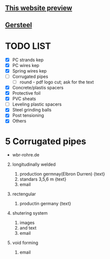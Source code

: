 ## [This website preview](http://5.15.15.22:3500/)

## [Gersteel](https://gersteel.netlify.app)

# TODO LIST

- [x] PC strands kep
- [x] PC wires kep
- [x] Spring wires kep
- [ ] Corrugated pipes
  - [ ] round - pdf logo cut; ask for the text
- [x] Concrete/plastis spacers
- [x] Protective foil
- [x] PVC sheats
- [ ] Leveling plastic spacers
- [x] Steel grinding balls
- [x] Post tensioning
- [x] Others

# 5 Corrugated pipes

- wbr-rohre.de

2. longitudinally welded

   1. production germnay(Elbron Durren) {text}
   2. standars 3,5,6 m {text}
   3. email

3. rectengular

   1. productin germany {text}

4. shutering system

   1. images
   2. and text
   3. email

5. void forming
   1. email
